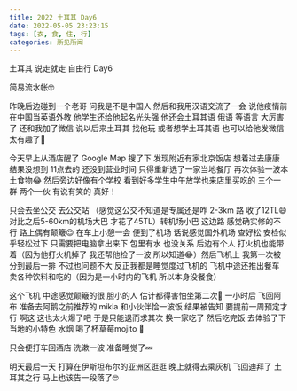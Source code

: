 ```yaml
---
title: 2022 土耳其 Day6
date: 2022-05-05 23:23:15
tags: [衣, 食, 住, 行]
categories: 所见所闻
---
```


土耳其 说走就走 自由行 Day6

简易流水帐🤓

昨晚后边碰到一个老哥 问我是不是中国人 然后和我用汉语交流了一会 说他疫情前 在中国当英语外教 他学生还给他起名光头强 他还会土耳其语 俄语 等语言 大厉害了 还和我加了微信 说以后来土耳其 找他玩 或者想学土耳其语 也可以给他发微信 太有趣了🤣

今天早上从酒店醒了 Google Map 搜了下 发现附近有家北京饭店 想着过去康康 结果没想到 11点去的 还没到营业时间 只得重新选了一家当地餐厅 再次体验一波本土食物😂 然后旁边好像有个学校 看到好多学生中午放学也来店里买吃的 三个一群 两个一伙 有说有笑的 真好！

只会去坐公交 去公交站 （感觉这公交不知道是专属还是咋 2-3km 路 收了12TL😅 对比之后5-60km的机场大巴 才花了45TL）转机场小巴  这边路 感觉确实修的不行 路上偶有颠簸😌 在车上小憩一会  便到了机场 话说感觉国外机场 查好松 安检似乎轻松过下 只需要把电脑拿出来下 包里有水 也没关系 后边有个人 打火机也能带着（因为他打火机掉了 我还帮他捡了一波 所以知道😂）然后飞机上 我第一次被分到最后一排 不过也问题不大 反正我都是睡觉度过飞机的 飞机中途还推出餐车 卖各种饮料和吃的（因为是一小时内的飞机 所以本身没餐食）

这个飞机 中途感觉颠簸的很 胆小的人 估计都得害怕坐第二次🤣 一小时后 飞回阿布 准备去阿鹅之前推荐的 mikla 和小伙伴恰一波饭 结果被告知 要提前一周预定才行 啊这 这也太火爆了吧 于是只能退而求其次 换一家吃了 然后吃完饭 去体验了下当地的小特色 水烟 喝了杯草莓mojito 🤣

只会便打车回酒店 洗漱一波 准备睡觉了💤

明天最后一天 打算在伊斯坦布尔的亚洲区逛逛 晚上就得去乘灰机 飞回迪拜了 土耳其之行 马上也该告一段落了🤓
 